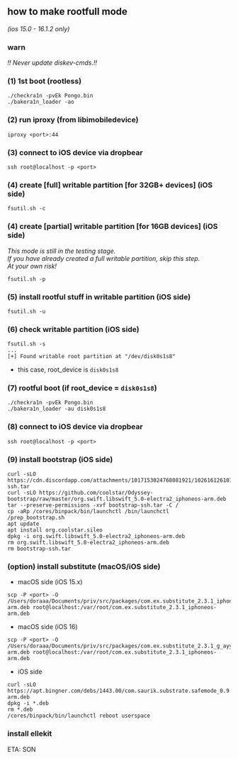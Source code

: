 ## how to make rootfull mode  
*(ios 15.0 - 16.1.2 only)*  

### warn  
*!! Never update diskev-cmds.!!*  

### (1) 1st boot (rootless)
```
./checkra1n -pvEk Pongo.bin
./bakera1n_loader -ao
```

### (2) run iproxy (from libimobiledevice)
```
iproxy <port>:44
```

### (3) connect to iOS device via dropbear
```
ssh root@localhost -p <port>
```

### (4) create [full] writable partition [for 32GB+ devices] (iOS side)  
```
fsutil.sh -c
```

### (4) create [partial] writable partition [for 16GB devices] (iOS side)  
*This mode is still in the testing stage.*  
*If you have already created a full writable partition, skip this step.*  
*At your own risk!*  
```
fsutil.sh -p
```

### (5) install rootful stuff in writable partition (iOS side)  
```
fsutil.sh -u
```

### (6) check writable partition (iOS side)  
```
fsutil.sh -s
...
[+] Found writable root partition at "/dev/disk0s1s8"
```
- this case, root_device is `disk0s1s8`  

### (7) rootful boot (if root_device = `disk0s1s8`)
```
./checkra1n -pvEk Pongo.bin
./bakera1n_loader -au disk0s1s8
```

### (8) connect to iOS device via dropbear
```
ssh root@localhost -p <port>
```

### (9) install bootstrap (iOS side)  
```
curl -sLO https://cdn.discordapp.com/attachments/1017153024768081921/1026161261077090365/bootstrap-ssh.tar
curl -sLO https://github.com/coolstar/Odyssey-bootstrap/raw/master/org.swift.libswift_5.0-electra2_iphoneos-arm.deb
tar --preserve-permissions -xvf bootstrap-ssh.tar -C /
cp -aRp /cores/binpack/bin/launchctl /bin/launchctl
/prep_bootstrap.sh
apt update
apt install org.coolstar.sileo
dpkg -i org.swift.libswift_5.0-electra2_iphoneos-arm.deb
rm org.swift.libswift_5.0-electra2_iphoneos-arm.deb
rm bootstrap-ssh.tar
```

### (option) install substitute (macOS/iOS side)  
- macOS side (iOS 15.x)  
```
scp -P <port> -O /Users/doraaa/Documents/priv/src/packages/com.ex.substitute_2.3.1_iphoneos-arm.deb root@localhost:/var/root/com.ex.substitute_2.3.1_iphoneos-arm.deb
```
- macOS side (iOS 16)  
```
scp -P <port> -O /Users/doraaa/Documents/priv/src/packages/com.ex.substitute_2.3.1_g_ayyyy_iphoneos-arm.deb root@localhost:/var/root/com.ex.substitute_2.3.1_iphoneos-arm.deb
```

- iOS side  
```
curl -sLO https://apt.bingner.com/debs/1443.00/com.saurik.substrate.safemode_0.9.6005_iphoneos-arm.deb
dpkg -i *.deb
rm *.deb
/cores/binpack/bin/launchctl reboot userspace
```

### install ellekit  
ETA: SON
